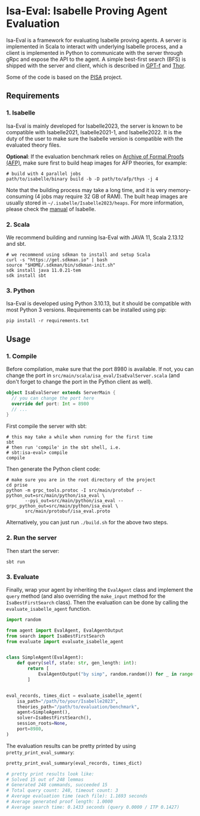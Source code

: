 # Isa-Eval: Isabelle Proving Agent Evaluation

Isa-Eval is a framework for evaluating Isabelle proving agents.
A server is implemented in Scala to interact with underlying Isabelle process, and a client is implemented in Python
to communicate with the server through gRpc and expose the API to the agent.
A simple best-first search (BFS) is shipped with the server and client, which is described in
[GPT-f](https://arxiv.org/abs/2009.03393) and [Thor](https://arxiv.org/abs/2205.10893).

Some of the code is based on the [PISA](https://github.com/albertqjiang/Portal-to-ISAbelle) project.


## Requirements

### 1. Isabelle

Isa-Eval is mainly developed for Isabelle2023, the server is known to be compatible with Isabelle2021, Isabelle2021-1,
and Isabelle2022. It is the duty of the user to make sure the Isabelle version is compatible with the evaluated theory
files.

**Optional**: If the evaluation benchmark relies on [Archive of Formal Proofs (AFP)](https://www.isa-afp.org/), make
sure first to build heap images for AFP theories, for example:

```shell
# build with 4 parallel jobs
path/to/isabelle/binary build -b -D path/to/afp/thys -j 4
```

Note that the building process may take a long time, and it is very memory-consuming (4 jobs may require 32 GB of RAM).
The built heap images are usually stored in `~/.isabelle/Isabelle2023/heaps`. For more information, please check the
[manual](https://isabelle.in.tum.de/doc/system.pdf) of Isabelle.

### 2. Scala

We recommend building and running Isa-Eval with JAVA 11, Scala 2.13.12 and sbt.

```shell
# we recommend using sdkman to install and setup Scala
curl -s "https://get.sdkman.io" | bash
source "$HOME/.sdkman/bin/sdkman-init.sh"
sdk install java 11.0.21-tem
sdk install sbt
```

### 3. Python

Isa-Eval is developed using Python 3.10.13, but it should be compatible with most Python 3 versions.
Requirements can be installed using pip:

```shell
pip install -r requirements.txt
```


## Usage

### 1. Compile

Before compilation, make sure that the port 8980 is available. If not, you can change the port in
`src/main/scala/isa_eval/IsaEvalServer.scala` (and don't forget to change the port in the Python client as well).

```scala
object IsaEvalServer extends ServerMain {
  // you can change the port here
  override def port: Int = 8980
  // ...
}
```

First compile the server with sbt:

```shell
# this may take a while when running for the first time
sbt
# then run 'compile' in the sbt shell, i.e.
# sbt:isa-eval> compile
compile
```

Then generate the Python client code:

```shell
# make sure you are in the root directory of the project
cd prise
python -m grpc_tools.protoc -I src/main/protobuf --python_out=src/main/python/isa_eval \
       --pyi_out=src/main/python/isa_eval --grpc_python_out=src/main/python/isa_eval \
       src/main/protobuf/isa_eval.proto
```

Alternatively, you can just run `./build.sh` for the above two steps.

### 2. Run the server

Then start the server:

```shell
sbt run
```

### 3. Evaluate

Finally, wrap your agent by inheriting the `EvalAgent` class and implement the `query` method (and also overriding the
`make_input` method for the `IsaBestFirstSearch` class). Then the evaluation  can be done by calling the
`evaluate_isabelle_agent` function.

```python
import random

from agent import EvalAgent, EvalAgentOutput
from search import IsaBestFirstSearch
from evaluate import evaluate_isabelle_agent


class SimpleAgent(EvalAgent):
    def query(self, state: str, gen_length: int):
        return [
            EvalAgentOutput("by simp", random.random()) for _ in range(gen_length)
        ]


eval_records, times_dict = evaluate_isabelle_agent(
    isa_path="/path/to/your/Isabelle2023",
    theories_path="/path/to/evaluation/benchmark",
    agent=SimpleAgent(),
    solver=IsaBestFirstSearch(),
    session_roots=None,
    port=8980,
)
```

The evaluation results can be pretty printed by using `pretty_print_eval_summary`:

```python
pretty_print_eval_summary(eval_records, times_dict)

# pretty print results look like:
# Solved 15 out of 248 lemmas
# Generated 248 commands, succeeded 15
# Total query count: 248, timeout count: 3
# Average evaluation time (each file): 1.1693 seconds
# Average generated proof length: 1.0000
# Average search time: 0.1433 seconds (query 0.0000 / ITP 0.1427)
```
